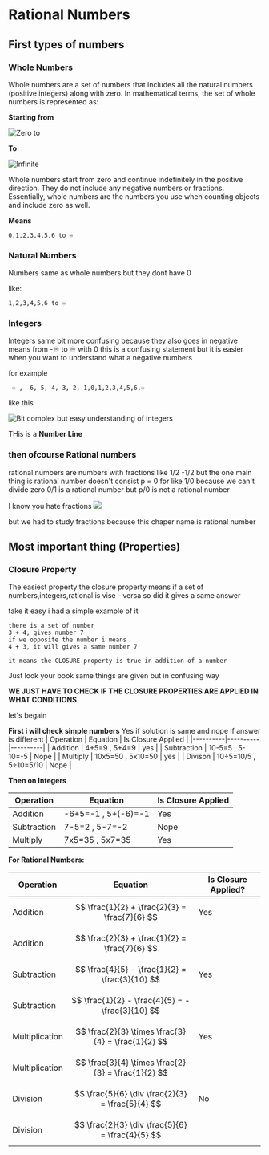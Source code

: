 # Rational Numbers

## First types of numbers

<h3>
Whole Numbers
</h3>
Whole numbers are a set of numbers that includes all the natural numbers (positive integers) along with zero. In mathematical terms, the set of whole numbers is represented as:


**Starting from**

![Zero to](https://media.giphy.com/media/3o7buceWnERhgk3gfS/giphy.gif?cid=790b7611ii9fqht0eekdag0geoxcqpo40rnq23v39ka7q9tl&ep=v1_gifs_search&rid=giphy.gif&ct=g)

**To**

![Infinite](https://media.giphy.com/media/v1.Y2lkPTc5MGI3NjExbGd0aXZ1ZGVzdnVzYW1maWVuZjVvbDJrcjVrOW9pZGRwZjUwb3drNCZlcD12MV9naWZzX3NlYXJjaCZjdD1n/3Xw8jY3zbFRtFd6eK8/giphy.gif)


Whole numbers start from zero and continue indefinitely in the positive direction. They do not include any negative numbers or fractions. Essentially, whole numbers are the numbers you use when counting objects and include zero as well.


 **Means**

 ```
 0,1,2,3,4,5,6 to ♾️

 ```

 <h3>Natural Numbers</h3>

 Numbers same as whole numbers but they dont have 0

 like:
 ```
 1,2,3,4,5,6 to ♾️
 ```

 <h3>Integers</h3>

 Integers same bit more confusing because they also goes in negative means from -♾️ to ♾️ with 0 this is a confusing statement but it is easier when you want to understand what a negative numbers

 for example
 ```
 -♾️ , -6,-5,-4,-3,-2,-1,0,1,2,3,4,5,6,♾️
 ```
 like this 

 ![Bit complex but easy understanding of integers](https://media.giphy.com/media/ycMGxbXBK2p5aOpkFa/giphy.gif?cid=790b7611kbi9hfwlo21fmmfjlutbrmeehhdqtz4qxq3msjxy&ep=v1_gifs_search&rid=giphy.gif&ct=g)

 THis is a **Number Line**

 <h3>then ofcourse Rational numbers</h3>

 rational numbers are numbers with fractions like 1/2 -1/2 but the one main thing is rational number doesn't consist p = 0 for like 1/0 because we can't divide zero 0/1 is a rational number but p/0 is not a rational number 

I know you hate fractions 
 ![](https://media.giphy.com/media/yaZFCa88cYK6ojju64/giphy.gif?cid=790b7611m3cnpuwotmhg1x6qvgerr6vm1wcwk71w0zs9vs9o&ep=v1_gifs_search&rid=giphy.gif&ct=g) 

 but we had to study fractions because this chaper name is rational number

 ## Most important thing (Properties)

 <h3>Closure Property</h3>

 The easiest property the closure property means if a set of numbers,integers,rational is vise - versa so did it gives a same answer

 take it easy i had a simple example of it

 ```
 there is a set of number
 3 + 4, gives number 7
 if we opposite the number i means
 4 + 3, it will gives a same number 7

 it means the CLOSURE property is true in addition of a number
 ```
 Just look your book same things are given but in confusing way

 **WE JUST HAVE TO CHECK IF THE CLOSURE PROPERTIES ARE APPLIED IN WHAT CONDITIONS**

 let's begain

 **First i will check simple numbers**
Yes if solution is same and nope if answer is different
 | Operation | Equation | Is Closure Applied |
|----------|----------|----------|
| Addition   | 4+5=9 , 5+4=9   | yes   |
| Subtraction   | 10-5=5 , 5-10=-5 | Nope   |
| Multiply | 10x5=50 , 5x10=50 | yes |
| Divison  | 10÷5=10/5 , 5÷10=5/10 | Nope |

**Then on Integers**

| Operation | Equation | Is Closure Applied |
| --------------| -----------| -------------|
| Addition | -6+5=-1 , 5+(-6)=-1 | Yes |
| Subtraction | 7-5=2 , 5-7=-2 | Nope |
| Multiply | 7x5=35 , 5x7=35 | Yes |

**For Rational Numbers:**

| Operation   | Equation         | Is Closure Applied? |
|-------------|------------------|---------------------|
| Addition    | $$  \frac{1}{2} + \frac{2}{3}  = \frac{7}{6}  $$ | Yes                 |
| Addition    |$$ \frac{2}{3} + \frac{1}{2} = \frac{7}{6} $$ |                  |
| Subtraction | $$ \frac{4}{5} - \frac{1}{2} = \frac{3}{10} $$ | Yes                 |
| Subtraction | $$ \frac{1}{2} - \frac{4}{5} = -\frac{3}{10} $$ |                  |
| Multiplication | $$ \frac{2}{3} \times \frac{3}{4} = \frac{1}{2} $$ | Yes             |
| Multiplication | $$ \frac{3}{4} \times \frac{2}{3} = \frac{1}{2} $$ |              |
| Division    | $$ \frac{5}{6} \div \frac{2}{3} = \frac{5}{4} $$ | No                  |
| Division    | $$ \frac{2}{3} \div \frac{5}{6} = \frac{4}{5} $$  |                   |

